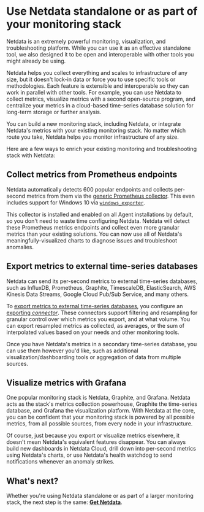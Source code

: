 <!--
title: "Use Netdata standalone or as part of your monitoring stack"
description: "Netdata can run independently or as part of a larger monitoring stack thanks to its flexibility, interoperable core, and exporting features."
custom_edit_url: https://github.com/netdata/netdata/edit/master/docs/overview/netdata-monitoring-stack.md
sidebar_label: "Use Netdata standalone or as part of your monitoring stack"
learn_status: "Published"
learn_topic_type: "References"
learn_rel_path: "Possible old, not wanted documents"
-->

# Use Netdata standalone or as part of your monitoring stack

Netdata is an extremely powerful monitoring, visualization, and troubleshooting platform. While you can use it as an
effective standalone tool, we also designed it to be open and interoperable with other tools you might already be using.

Netdata helps you collect everything and scales to infrastructure of any size, but it doesn't lock-in data or force you
to use specific tools or methodologies. Each feature is extensible and interoperable so they can work in parallel with
other tools. For example, you can use Netdata to collect metrics, visualize metrics with a second open-source program,
and centralize your metrics in a cloud-based time-series database solution for long-term storage or further analysis.

You can build a new monitoring stack, including Netdata, or integrate Netdata's metrics with your existing monitoring
stack. No matter which route you take, Netdata helps you monitor infrastructure of any size.

Here are a few ways to enrich your existing monitoring and troubleshooting stack with Netdata:

## Collect metrics from Prometheus endpoints

Netdata automatically detects 600 popular endpoints and collects per-second metrics from them via the [generic
Prometheus collector](https://github.com/netdata/go.d.plugin/blob/master/modules/prometheus/README.md). This even
includes support for Windows 10 via [`windows_exporter`](https://github.com/prometheus-community/windows_exporter).

This collector is installed and enabled on all Agent installations by default, so you don't need to waste time
configuring Netdata. Netdata will detect these Prometheus metrics endpoints and collect even more granular metrics than
your existing solutions. You can now use all of Netdata's meaningfully-visualized charts to diagnose issues and
troubleshoot anomalies.

## Export metrics to external time-series databases

Netdata can send its per-second metrics to external time-series databases, such as InfluxDB, Prometheus, Graphite,
TimescaleDB, ElasticSearch, AWS Kinesis Data Streams, Google Cloud Pub/Sub Service, and many others.

To [export metrics to external time-series databases](https://github.com/netdata/netdata/blob/master/docs/export/external-databases.md), you configure an [exporting
_connector_](https://github.com/netdata/netdata/blob/master/docs/export/enable-connector.md). These connectors support filtering and resampling for granular control
over which metrics you export, and at what volume. You can export resampled metrics as collected, as averages, or the
sum of interpolated values based on your needs and other monitoring tools.

Once you have Netdata's metrics in a secondary time-series database, you can use them however you'd like, such as
additional visualization/dashboarding tools or aggregation of data from multiple sources.

## Visualize metrics with Grafana

One popular monitoring stack is Netdata, Graphite, and Grafana. Netdata acts as the stack's metrics collection
powerhouse, Graphite the time-series database, and Grafana the visualization platform. With Netdata at the core, you can
be confident that your monitoring stack is powered by all possible metrics, from all possible sources, from every node
in your infrastructure.

Of course, just because you export or visualize metrics elsewhere, it doesn't mean Netdata's equivalent features
disappear. You can always build new dashboards in Netdata Cloud, drill down into per-second metrics using Netdata's
charts, or use Netdata's health watchdog to send notifications whenever an anomaly strikes.

## What's next?

Whether you're using Netdata standalone or as part of a larger monitoring stack, the next step is the same: [**Get
Netdata**](https://github.com/netdata/netdata/blob/master/docs/get-started.mdx).


